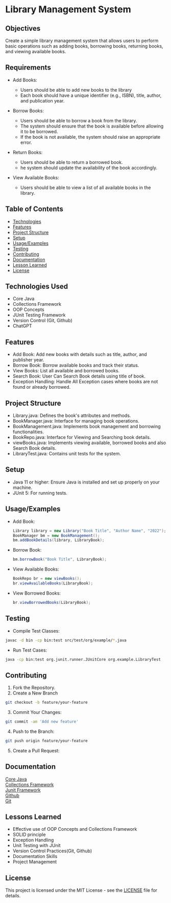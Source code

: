 
# Library Management System

## Objectives

Create a simple library management system that allows users to perform basic operations such as adding books, borrowing books, returning books, and viewing available books.



## Requirements


- Add Books:

    - Users should be able to add new books to the library
    - Each book should have a unique identifier (e.g., ISBN), title, author, and publication year.

- Borrow Books:

    - Users should be able to borrow a book from the library.
    - The system should ensure that the book is available before allowing it to be borrowed.
    - If the book is not available, the system should raise an appropriate error.

- Return Books:

    - Users should be able to return a borrowed book.
   - he system should update the availability of the book accordingly.

- View Available Books:

    - Users should be able to view a list of all available books in the library.


## Table of Contents
- [Technologies](#TechnologiesUsed)
- [Features](#Features)
- [Project Structure](#ProjectStructure)
- [Setup](#setup)
- [Usage/Examples](#Usage/Examples)
- [Testing](#Testing)
- [Contributing](#Contributing)
- [Documentation](#Documentation)
- [Lesson Learned](#LessonLearned)
- [License](#LICENSE)


## Technologies Used

 - Core Java
 - Collections Framework
 - OOP Concepts
 - JUnit Testing Framework
 - Version Control (Git, Github)
 - ChatGPT


## Features

 - Add Book: Add new books with details such as title, author, and publisher year.
 - Borrow Book: Borrow available books and track their status.
 - View Books: List all available and borrowed books.
 - Search Book: User Can Search Book details using title of book.
 - Exception Handling: Handle All Exception cases where books are not found or already borrowed.
## Project Structure

 - Library.java: Defines the book's attributes and methods.
 - BookManager.java: Interface for managing book operations.
 - BookManagement.java: Implements book management and borrowing functionalities.
 - BookRepo.java: Interface for Viewing and Searching book details.
 - viewBooks.java: Implements viewing available, borrowed books and also Search Book details.
 - LibraryTest.java: Contains unit tests for the system.
## Setup

 - Java 11 or higher: Ensure Java is installed and set up properly on your machine.
 - JUnit 5: For running tests.
## Usage/Examples

 - Add Book:
    ```java
    Library library = new Library("Book Title", "Author Name", "2022");
    BookManager bm = new BookManagement();
    bm.addBookDetails(library, LibraryBook);

-   Borrow Book:
    ```java
    bm.borrowBook("Book Title", LibraryBook);

- View Available Books:
    ```java
    BookRepo br = new viewBooks();
    br.viewAvailableBooks(LibraryBook);
- View Borrowed Books:
    ```java
    br.viewBorrowedBooks(LibraryBook);

## Testing

- Compile Test Classes:
```bash
javac -d bin -cp bin:test src/test/org/example/*.java
```

- Run Test Cases:
```bash
java -cp bin:test org.junit.runner.JUnitCore org.example.LibraryTest
```



## Contributing

1. Fork the Repository.
2. Create a New Branch
 ```bash
 git checkout -b feature/your-feature
```
3. Commit Your Changes:
```bash
git commit -am 'Add new feature'
```
4. Push to the Branch:
```bash
git push origin feature/your-feature
```
5. Create a Pull Request:


## Documentation

[Core Java](https://docs.oracle.com/en/java/)\
[Collections Framework](https://download.java.net/java/early_access/panama/docs/api/java.base/java/util/doc-files/coll-index.html)\
[Junit Framework](https://junit.org/junit5/)\
[Github](https://docs.github.com/en)\
[Git](https://git-scm.com/doc)



## Lessons Learned

- Effective use of OOP Concepts and Collections Framework
- SOLID principle
- Exception Handling
- Unit Testing with JUnit
- Version Control Practices(Git, Github)
- Documentation Skills
- Project Management
## License

This project is licensed under the MIT License - see the [LICENSE](./LICENSE) file for details.

